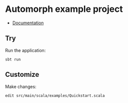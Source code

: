 # Automorph example project

* [Documentation](https://automorph.org)


## Try

Run the application:

`sbt run`


## Customize

Make changes:

`edit src/main/scala/examples/Quickstart.scala`
